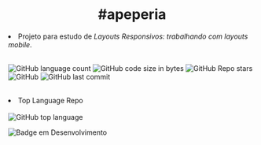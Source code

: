<h1 align="center"> #apeperia </h1>

<li>Projeto para estudo de <em>Layouts Responsivos: trabalhando com layouts mobile</em>.</li> <br />

<img alt="GitHub language count" src="https://img.shields.io/github/languages/count/jonatanalbernaz/projeto-apeperia?color=fff&style=social"> <img alt="GitHub code size in bytes" src="https://img.shields.io/github/languages/code-size/jonatanalbernaz/projeto-apeperia?color=fff&style=social"> <img alt="GitHub Repo stars" src="https://img.shields.io/github/stars/jonatanalbernaz/projeto-apeperia?style=social"> <img alt="GitHub" src="https://img.shields.io/github/license/jonatanalbernaz/projeto-apeperia"> <img alt="GitHub last commit" src="https://img.shields.io/github/last-commit/jonatanalbernaz/projeto-apeperia"><br /><br /> 
<li>Top Language Repo</li> <br />
<img alt="GitHub top language" src="https://img.shields.io/github/languages/top/jonatanalbernaz/projeto-apeperia?color=%23264de4&label=CSS3&logo=CSS3&style=flat-square"> <br />


![Badge em Desenvolvimento](http://img.shields.io/static/v1?label=STATUS&message=%20CONCLUÍDO&color=GREEN&style=for-the-badge) <br />





